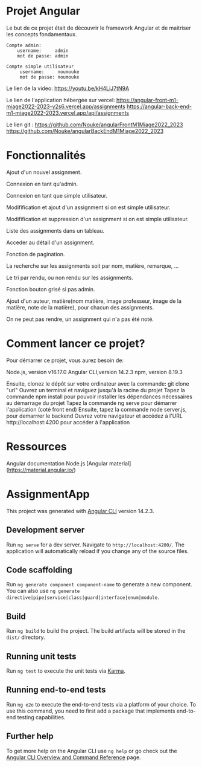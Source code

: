 # Projet Angular
Le but de ce projet était de découvrir le framework Angular et de maitriser les concepts fondamentaux.


    Compte admin:
        username:     admin
        mot de passe: admin
    
    Compte simple utilisateur
         username:     noumouke
         mot de passe: noumouke

Le lien de la video: https://youtu.be/kH4LiJ7tN9A

Le lien de l'application hébergée sur vercel: https://angular-front-m1-miage2022-2023-y2s6.vercel.app/assignments
                                              https://angular-back-end-m1-miage2022-2023.vercel.app/api/assignments

Le lien git : https://github.com/Nouke/angularFrontM1Miage2022_2023
              https://github.com/Nouke/angularBackEndM1Miage2022_2023
# Fonctionnalités

Ajout d'un nouvel assignment.

Connexion en tant qu'admin.

Connexion en tant que simple utilisateur.

Modifification et ajout d'un assignment si on est simple utilisateur.

Modifification et suppression d'un assignment si on est simple utilisateur.

Liste des assignments dans un tableau.

Acceder au détail d'un assignment.

Fonction de pagination.

La recherche sur les assignments soit par nom, matière, remarque, ...

Le tri par rendu, ou non rendu sur les assignments.

Fonction bouton grisé si pas admin.

Ajout d'un auteur, matière(nom matière, image professeur, image de la matière, note de la matière), pour chacun des assignments.

On ne peut pas rendre, un assignment qui n'a pas été noté.


# Comment lancer ce projet?

Pour démarrer ce projet, vous aurez besoin de:

Node.js, version v16.17.0
Angular CLI,version 14.2.3
npm, version 8.19.3

Ensuite, clonez le dépôt sur votre ordinateur avec la commande: git clone "url"
Ouvrez un terminal et naviguez jusqu'à la racine du projet
Tapez la commande npm install pour pouvoir installer les dépendances nécessaires au démarrage du projet
Tapez la commande ng serve pour démarrer l'application (coté front end)
Ensuite, tapez la commande node server.js, pour demarrrer le backend
Ouvrez votre navigateur et accédez à l'URL http://localhost:4200 pour accéder à l'application

# Ressources
Angular documentation
Node.js
[Angular material] (https://material.angular.io/)





# AssignmentApp

This project was generated with [Angular CLI](https://github.com/angular/angular-cli) version 14.2.3.

## Development server

Run `ng serve` for a dev server. Navigate to `http://localhost:4200/`. The application will automatically reload if you change any of the source files.

## Code scaffolding

Run `ng generate component component-name` to generate a new component. You can also use `ng generate directive|pipe|service|class|guard|interface|enum|module`.

## Build

Run `ng build` to build the project. The build artifacts will be stored in the `dist/` directory.

## Running unit tests

Run `ng test` to execute the unit tests via [Karma](https://karma-runner.github.io).

## Running end-to-end tests

Run `ng e2e` to execute the end-to-end tests via a platform of your choice. To use this command, you need to first add a package that implements end-to-end testing capabilities.

## Further help

To get more help on the Angular CLI use `ng help` or go check out the [Angular CLI Overview and Command Reference](https://angular.io/cli) page.
